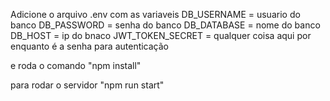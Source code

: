 Adicione o arquivo .env com as variaveis 
DB_USERNAME = usuario do banco
DB_PASSWORD = senha do banco
DB_DATABASE = nome do banco
DB_HOST = ip do bnaco
JWT_TOKEN_SECRET = qualquer coisa aqui por enquanto é a senha para autenticação

e roda o comando "npm install"

para rodar o servidor "npm run start"
